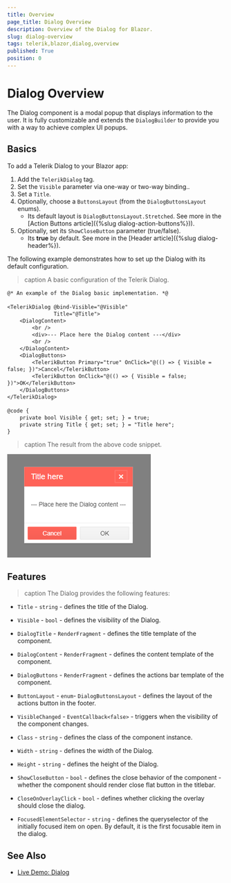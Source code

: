 ```yaml
---
title: Overview
page_title: Dialog Overview
description: Overview of the Dialog for Blazor.
slug: dialog-overview
tags: telerik,blazor,dialog,overview
published: True
position: 0
---
```


# Dialog Overview

The Dialog component is a modal popup that displays information to the user. It is fully customizable and extends the `DialogBuilder` to provide you with a way to achieve complex UI popups.

## Basics

To add a Telerik Dialog to your Blazor app:

1. Add the `TelerikDialog` tag.
1. Set the `Visible` parameter via one-way or two-way binding..
1. Set a `Title`.
1. Optionally, choose a `ButtonsLayout` (from the `DialogButtonsLayout` enums).
    * Its default layout is `DialogButtonsLayout.Stretched`. See more in the [Action Buttons article]({%slug  dialog-action-buttons%})).
1. Optionally, set its `ShowCloseButton` parameter (true/false).
    * Its **true** by default. See more in the [Header article]({%slug  dialog-header%}).

The following example demonstrates how to set up the Dialog with its default configuration.

>caption A basic configuration of the Telerik Dialog.

````CSHTML
@* An example of the Dialog basic implementation. *@

<TelerikDialog @bind-Visible="@Visible"
               Title="@Title">
    <DialogContent>
        <br />
        <div>--- Place here the Dialog content ---</div>
        <br />
    </DialogContent>
    <DialogButtons>
        <TelerikButton Primary="true" OnClick="@(() => { Visible = false; })">Cancel</TelerikButton>
        <TelerikButton OnClick="@(() => { Visible = false; })">OK</TelerikButton>
    </DialogButtons>
</TelerikDialog>

@code {
    private bool Visible { get; set; } = true;
    private string Title { get; set; } = "Title here";
}
````

>caption The result from the above code snippet.

![](images/dialog-basic-overview.png)

## Features

>caption The Dialog provides the following features:

* `Title` - `string` - defines the title of the Dialog.

* `Visible` - `bool` - defines the visibility of the Dialog.

* `DialogTitle` - `RenderFragment` - defines the title template of the component.

* `DialogContent` - `RenderFragment` - defines the content template of the component.

* `DialogButtons` - `RenderFragment` - defines the actions bar template of the component.

* `ButtonLayout` - `enum`- `DialogButtonsLayout` - defines the layout of the actions button in the footer.

* `VisibleChanged` - `EventCallback<false>` - triggers when the visibility of the component changes.

* `Class` - `string` - defines the class of the component instance.

* `Width` - `string` - defines the width of the Dialog.

* `Height` - `string` - defines the height of the Dialog.

* `ShowCloseButton` - `bool` - defines the close behavior of the component - whether the component should render close flat button in the titlebar.

* `CloseOnOverlayClick` - `bool` - defines whether clicking the overlay should close the dialog.

* `FocusedElementSelector` - `string` - defines the queryselector of the initially focused item on open. By default, it is the first focusable item in the dialog.

## See Also

  * [Live Demo: Dialog](https://demos.telerik.com/blazor-ui/dialog/overview)